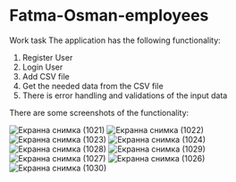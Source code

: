 # Fatma-Osman-employees
Work task
The application has the following functionality:

1. Register User
2. Login User
3. Add CSV file
4. Get the needed data from the CSV file
5. There is error handling and validations of the input data


There are some screenshots of the functionality:

![Екранна снимка (1021)](https://github.com/Fatme98/Fatma-Osman-employees/assets/69259691/7e0fba94-785a-45c0-ac90-0f0d409bbd4c)
![Екранна снимка (1022)](https://github.com/Fatme98/Fatma-Osman-employees/assets/69259691/e3b8d78b-b712-4707-9055-fdeba15685ec)
![Екранна снимка (1023)](https://github.com/Fatme98/Fatma-Osman-employees/assets/69259691/b131d554-24a1-4678-9258-e5e8efb4e00d)
![Екранна снимка (1024)](https://github.com/Fatme98/Fatma-Osman-employees/assets/69259691/da7c6631-2c1e-4368-b391-185741faa1f4)
![Екранна снимка (1028)](https://github.com/Fatme98/Fatma-Osman-employees/assets/69259691/8fccba48-230d-47b4-925a-3969e1927ff5)
![Екранна снимка (1029)](https://github.com/Fatme98/Fatma-Osman-employees/assets/69259691/0de9c975-724b-4a31-84e1-03c67d44fb7f)
![Екранна снимка (1027)](https://github.com/Fatme98/Fatma-Osman-employees/assets/69259691/fe2f2bcf-d0d7-43a9-82b6-7c05e52ebfd4)
![Екранна снимка (1026)](https://github.com/Fatme98/Fatma-Osman-employees/assets/69259691/0fa2f544-4a45-4ea4-a7c5-f46ebb43f4e1)
![Екранна снимка (1030)](https://github.com/Fatme98/Fatma-Osman-employees/assets/69259691/d301a742-44c2-4e72-9db5-f919eb1f258d)
